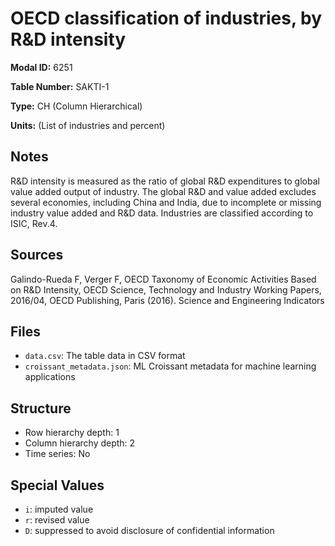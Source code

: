 # OECD classification of industries, by R&D intensity

**Modal ID:** 6251

**Table Number:** SAKTI-1

**Type:** CH (Column Hierarchical)

**Units:** (List of industries and percent)

## Notes

R&D intensity is measured as the ratio of global R&D expenditures to global value added output of industry. The global R&D and value added excludes several economies, including China and India, due to incomplete or missing industry value added and R&D data. Industries are classified according to ISIC, Rev.4.

## Sources

Galindo-Rueda F, Verger F, OECD Taxonomy of Economic Activities Based on R&D Intensity, OECD Science, Technology and Industry Working Papers, 2016/04, OECD Publishing, Paris (2016). Science and Engineering Indicators

## Files

- `data.csv`: The table data in CSV format
- `croissant_metadata.json`: ML Croissant metadata for machine learning applications

## Structure

- Row hierarchy depth: 1
- Column hierarchy depth: 2
- Time series: No

## Special Values

- `i`: imputed value
- `r`: revised value
- `D`: suppressed to avoid disclosure of confidential information
